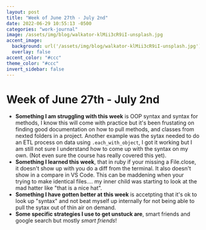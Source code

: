 ```yaml
---
layout: post
title: "Week of June 27th - July 2nd"
date: 2022-06-29 10:55:13 -0500
categories: "work-journal"
image: /assets/img/blog/walkator-klMii3cR9iI-unsplash.jpg
accent_image:
  background: url('/assets/img/blog/walkator-klMii3cR9iI-unsplash.jpg') center/cover
  overlay: false
accent_color: "#ccc"
theme_color: "#ccc"
invert_sidebar: false
---
```


# Week of June 27th - July 2nd

- **Something I am struggling with this week** is OOP syntax and syntax for methods, I know this will come with practice but it's been frustating on finding good documentation on how to pull methods, and classes from nexted folders in a project. Another example was the sytax needed to do an ETL process on data using `.each_with_object`, I got it working but I am still not sure I understand how to come up with the syntax on my own. (Not even sure the course has really covered this yet).
- **Something I learned this week**, that in ruby if your missing a File.close, it doesn't show up with you do a diff from the terminal. It also doesn't show in a compare in VS Code. This can be maddening when your trying to make identical files.... my inner child was starting to look at the mad hatter like "that is a nice hat".
- **Something I have gotten better at this week** is accetpting that it's ok to look up "syntax" and not beat myself up internally for not being able to pull the sytax out of thin air on demand.
- **Some specific strategies I use to get unstuck are**, smart friends and google search but mostly _smart friends_!
